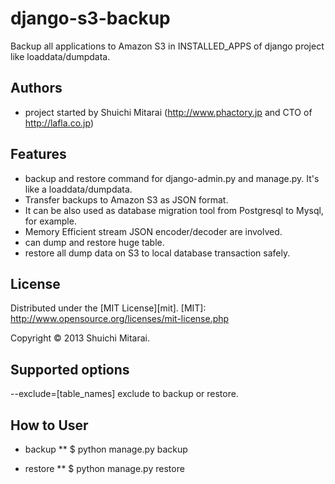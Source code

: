 django-s3-backup
================

Backup all applications to Amazon S3  in INSTALLED_APPS of django project like loaddata/dumpdata.

Authors
----------------
- project started by Shuichi Mitarai (http://www.phactory.jp and CTO of http://lafla.co.jp)

Features
----------------
- backup and restore command for django-admin.py and manage.py. It's like a loaddata/dumpdata.
- Transfer backups to Amazon S3 as JSON format.
- It can be also used as database migration tool from Postgresql to Mysql, for example.
- Memory Efficient stream JSON encoder/decoder are involved.
- can dump and restore huge table.
- restore all dump data on S3 to local database transaction safely.

License
----------------
Distributed under the [MIT License][mit].
[MIT]: http://www.opensource.org/licenses/mit-license.php

Copyright &copy; 2013 Shuichi Mitarai.


Supported options
----------------
--exclude=[table_names]   exclude to backup or restore.

How to User
----------------
* backup
** $ python manage.py backup

* restore
** $ python manage.py restore
